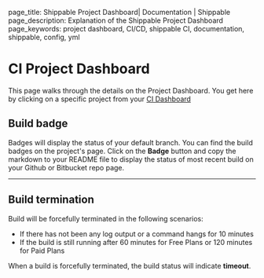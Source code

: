 page_title: Shippable Project Dashboard| Documentation | Shippable
page_description: Explanation of the Shippable Project Dashboard
page_keywords: project dashboard, CI/CD, shippable CI, documentation, shippable, config, yml

# CI Project Dashboard

This page walks through the details on the Project Dashboard. You get here by clicking on a specific project from your [CI Dashboard](ci_dashboard)


## Build badge

Badges will display the status of your default branch. You can find the build badges on the project's page. Click on the **Badge** button and copy the markdown to your README file to display the status of most recent build on your Github or Bitbucket repo page.

-----

## Build termination

Build will be forcefully terminated in the following scenarios:

-   If there has not been any log output or a command hangs for 10 minutes
-   If the build is still running after 60 minutes for Free Plans or 120 minutes for Paid Plans

When a build is forcefully terminated, the build status will indicate **timeout**.



